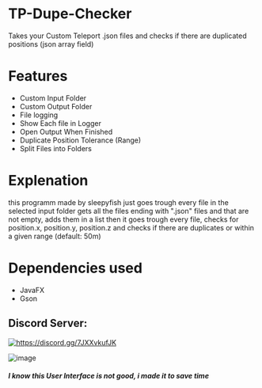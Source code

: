 # TP-Dupe-Checker
Takes your Custom Teleport .json files and checks if there are duplicated positions (json array field)

# Features
- Custom Input Folder
- Custom Output Folder
- File logging
- Show Each file in Logger
- Open Output When Finished
- Duplicate Position Tolerance (Range)
- Split Files into Folders

# Explenation
this programm made by sleepyfish just goes trough every file in the selected input folder gets all the files ending with ".json" files and that are not empty,
adds them in a list then it goes trough every file, checks for position.x, position.y, position.z and checks if there are duplicates or within a given range (default: 50m)

# Dependencies used
- JavaFX
- Gson

## Discord Server:
<a href="https://discord.gg/7JXXvkufJK"><img src="https://invidget.switchblade.xyz/7JXXvkufJK" alt="https://discord.gg/7JXXvkufJK"/></a>

![image](https://github.com/user-attachments/assets/dc628869-b45d-4827-af69-3eb9ffb48ef7)
##### I know this User Interface is not good, i made it to save time
